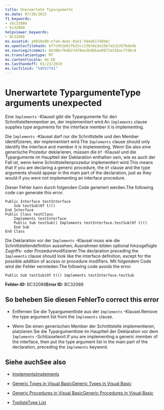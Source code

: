 ```yaml
---
title: Unerwartete Typargumente
ms.date: 07/20/2015
f1_keywords:
- vbc32088
- bc32088
helpviewer_keywords:
- BC32088
ms.assetid: a0918e90-e7ad-4edc-81e1-584e6174bb6c
ms.openlocfilehash: bf7c651b61fb15cc2383de3e33b7a2cb357bde4b
ms.sourcegitcommit: 6b308cf6d627d78ee36dbbae8972a310ac7fd6c8
ms.translationtype: MT
ms.contentlocale: de-DE
ms.lasthandoff: 01/23/2019
ms.locfileid: "54557741"
---
```

# <a name="type-arguments-unexpected"></a><span data-ttu-id="18953-102">Unerwartete Typargumente</span><span class="sxs-lookup"><span data-stu-id="18953-102">Type arguments unexpected</span></span>
<span data-ttu-id="18953-103">Eine `Implements` -Klausel gibt die Typargumente für den Schnittstellenmember an, der implementiert wird.</span><span class="sxs-lookup"><span data-stu-id="18953-103">An `Implements` clause supplies type arguments for the interface member it is implementing.</span></span>  
  
 <span data-ttu-id="18953-104">Die `Implements` -Klausel darf nur die Schnittstelle und den Member identifizieren, der implementiert wird.</span><span class="sxs-lookup"><span data-stu-id="18953-104">The `Implements` clause should only identify the interface and member it is implementing.</span></span> <span data-ttu-id="18953-105">Wenn Sie also eine generische Prozedur deklarieren, müssen die `Of` -Klausel und die Typargumente im Hauptteil der Deklaration enthalten sein, wie es auch der Fall ist, wenn keine Schnittstellenprozedur implementiert wird.</span><span class="sxs-lookup"><span data-stu-id="18953-105">This means that if you are declaring a generic procedure, the `Of` clause and the type arguments should appear in the main part of the declaration, just as they would if you were not implementing an interface procedure.</span></span>  
  
 <span data-ttu-id="18953-106">Dieser Fehler kann durch folgenden Code generiert werden.</span><span class="sxs-lookup"><span data-stu-id="18953-106">The following code can generate this error.</span></span>  
  
```  
Public Interface testInterface  
    Sub testSub(Of t)()  
End Interface  
Public Class testClass  
    Implements testInterface  
    Public Sub testSub() Implements testInterface.testSub(Of t)()  
    End Sub  
End Class  
```  
  
 <span data-ttu-id="18953-107">Die Deklaration vor der `Implements` -Klausel muss wie die Schnittstellendefinition aussehen; Ausnahmen bilden optional hinzugefügte Zugriffs- oder Prozedurmodifizierer.</span><span class="sxs-lookup"><span data-stu-id="18953-107">The declaration preceding the `Implements` clause should look like the interface definition, except for the possible addition of access or procedure modifiers.</span></span> <span data-ttu-id="18953-108">Mit folgendem Code wird der Fehler vermieden.</span><span class="sxs-lookup"><span data-stu-id="18953-108">The following code avoids the error.</span></span>  
  
```  
Public Sub testSub(Of t)() Implements testInterface.testSub  
```  
  
 <span data-ttu-id="18953-109">**Fehler-ID:** BC32088</span><span class="sxs-lookup"><span data-stu-id="18953-109">**Error ID:** BC32088</span></span>  
  
## <a name="to-correct-this-error"></a><span data-ttu-id="18953-110">So beheben Sie diesen Fehler</span><span class="sxs-lookup"><span data-stu-id="18953-110">To correct this error</span></span>  
  
-   <span data-ttu-id="18953-111">Entfernen Sie die Typargumentliste aus der `Implements` -Klausel.</span><span class="sxs-lookup"><span data-stu-id="18953-111">Remove the type argument list from the `Implements` clause.</span></span>  
  
-   <span data-ttu-id="18953-112">Wenn Sie einen generischen Member der Schnittstelle implementieren, platzieren Sie die Typargumentliste im Hauptteil der Deklaration vor dem `Implements` -Schlüsselwort.</span><span class="sxs-lookup"><span data-stu-id="18953-112">If you are implementing a generic member of the interface, then put the type argument list in the main part of the declaration, preceding the `Implements` keyword.</span></span>  
  
## <a name="see-also"></a><span data-ttu-id="18953-113">Siehe auch</span><span class="sxs-lookup"><span data-stu-id="18953-113">See also</span></span>
- [<span data-ttu-id="18953-114">Implements</span><span class="sxs-lookup"><span data-stu-id="18953-114">Implements</span></span>](../../visual-basic/language-reference/statements/implements-clause.md)

- [<span data-ttu-id="18953-115">Generic Types in Visual Basic</span><span class="sxs-lookup"><span data-stu-id="18953-115">Generic Types in Visual Basic</span></span>](../../visual-basic/programming-guide/language-features/data-types/generic-types.md)
- [<span data-ttu-id="18953-116">Generic Procedures in Visual Basic</span><span class="sxs-lookup"><span data-stu-id="18953-116">Generic Procedures in Visual Basic</span></span>](../../visual-basic/programming-guide/language-features/data-types/generic-procedures.md)
- [<span data-ttu-id="18953-117">Typliste</span><span class="sxs-lookup"><span data-stu-id="18953-117">Type List</span></span>](../../visual-basic/language-reference/statements/type-list.md)
